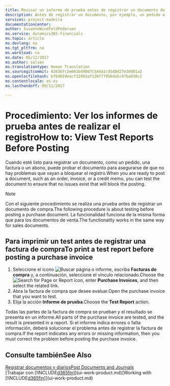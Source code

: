 ```yaml
---
title: Revisar un informe de prueba antes de registrar un documento de venta o de compra | Documentos de Microsoft
description: Antes de registrar un documento, por ejemplo, un pedido o un abono, puede probarlo y revisarlo para comprobar si hay errores que puedan bloquear el registro.
services: project-madeira
documentationcenter: 
author: SusanneWindfeldPedersen
ms.service: dynamics365-financials
ms.topic: article
ms.devlang: na
ms.tgt_pltfrm: na
ms.workload: na
ms.date: 05/12/2017
ms.author: solsen
ms.translationtype: Human Translation
ms.sourcegitcommit: 81636fc2e661bd9b07c54da1cd5d0d27e30d01a2
ms.openlocfilehash: bf6d659eacf12903af128f77956de5c47ba038c2
ms.contentlocale: es-es
ms.lasthandoff: 09/11/2017

---
```

# <a name="how-to-view-test-reports-before-posting"></a><span data-ttu-id="5c2fb-103">Procedimiento: Ver los informes de prueba antes de realizar el registro</span><span class="sxs-lookup"><span data-stu-id="5c2fb-103">How to: View Test Reports Before Posting</span></span>
<span data-ttu-id="5c2fb-104">Cuando esté listo para registrar un documento, como un pedido, una factura o un abono, puede probar el documento para asegurarse de que no hay problemas que vayan a bloquear el registro.</span><span class="sxs-lookup"><span data-stu-id="5c2fb-104">When you are ready to post a document, such as an order, invoice, or a credit memo, you can test the document to ensure that no issues exist that will block the posting.</span></span>

> [!NOTE]  
>   <span data-ttu-id="5c2fb-105">Con el siguiente procedimiento se realiza una prueba antes de registrar un documento de compra.</span><span class="sxs-lookup"><span data-stu-id="5c2fb-105">The following procedure is about testing before posting a purchase document.</span></span> <span data-ttu-id="5c2fb-106">La funcionalidad funciona de la misma forma que para los documentos de venta.</span><span class="sxs-lookup"><span data-stu-id="5c2fb-106">The functionality works in the same way for sales documents.</span></span>

## <a name="to-print-a-test-report-before-posting-a-purchase-invoice"></a><span data-ttu-id="5c2fb-107">Para imprimir un test antes de registrar una factura de compra</span><span class="sxs-lookup"><span data-stu-id="5c2fb-107">To print a test report before posting a purchase invoice</span></span>
1. <span data-ttu-id="5c2fb-108">Seleccione el icono ![Buscar página o informe](media/ui-search/search_small.png "icono Buscar página o informe"), escriba **Facturas de compra** y, a continuación, seleccione el vínculo relacionado.</span><span class="sxs-lookup"><span data-stu-id="5c2fb-108">Choose the ![Search for Page or Report](media/ui-search/search_small.png "Search for Page or Report icon") icon, enter **Purchase Invoices**, and then select the related link.</span></span>
2. <span data-ttu-id="5c2fb-109">Abra la factura de compra que desee evaluar.</span><span class="sxs-lookup"><span data-stu-id="5c2fb-109">Open the purchase invoice that you want to test.</span></span>
3. <span data-ttu-id="5c2fb-110">Elija la acción **Informe de prueba**.</span><span class="sxs-lookup"><span data-stu-id="5c2fb-110">Choose the **Test Report** action.</span></span>  

<span data-ttu-id="5c2fb-111">Todas las partes de la factura de compra se prueban y el resultado se presenta en un informe.</span><span class="sxs-lookup"><span data-stu-id="5c2fb-111">All parts of the purchase invoice are tested, and the result is presented in a report.</span></span> <span data-ttu-id="5c2fb-112">Si el informe indica errores o falta información, deberá solucionar el problema antes de registrar la factura de compra.</span><span class="sxs-lookup"><span data-stu-id="5c2fb-112">If the report indicates any errors or missing information, then you must correct the problem before posting the purchase invoice.</span></span>

## <a name="see-also"></a><span data-ttu-id="5c2fb-113">Consulte también</span><span class="sxs-lookup"><span data-stu-id="5c2fb-113">See Also</span></span>
[<span data-ttu-id="5c2fb-114">Registrar documentos y diarios</span><span class="sxs-lookup"><span data-stu-id="5c2fb-114">Post Documents and Journals</span></span>](ui-post-documents-journals.md)  
<span data-ttu-id="5c2fb-115">[Trabajar con [!INCLUDE[d365fin](includes/d365fin_md.md)]](ui-work-product.md)</span><span class="sxs-lookup"><span data-stu-id="5c2fb-115">[Working with [!INCLUDE[d365fin](includes/d365fin_md.md)]](ui-work-product.md)</span></span>


